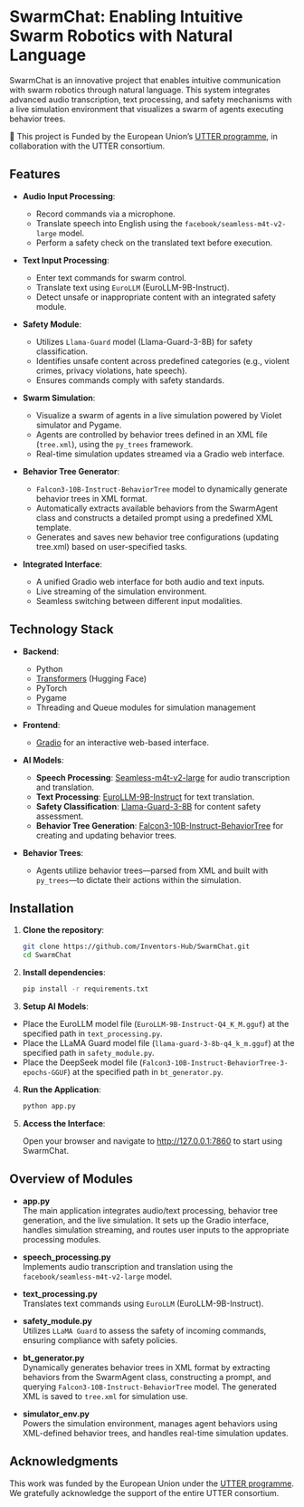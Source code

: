 # SwarmChat: Enabling Intuitive Swarm Robotics with Natural Language

SwarmChat is an innovative project that enables intuitive communication with swarm robotics through natural language. This system integrates advanced audio transcription, text processing, and safety mechanisms with a live simulation environment that visualizes a swarm of agents executing behavior trees.

🚀 This project is Funded by the European Union’s [UTTER programme](https://he-utter.eu/), in collaboration with the UTTER consortium.

## Features

- **Audio Input Processing**:

  - Record commands via a microphone.
  - Translate speech into English using the `facebook/seamless-m4t-v2-large` model.
  - Perform a safety check on the translated text before execution.

- **Text Input Processing**:

  - Enter text commands for swarm control.
  - Translate text using `EuroLLM` (EuroLLM-9B-Instruct).
  - Detect unsafe or inappropriate content with an integrated safety module.

- **Safety Module**:

  - Utilizes `Llama-Guard` model (Llama-Guard-3-8B) for safety classification.
  - Identifies unsafe content across predefined categories (e.g., violent crimes, privacy violations, hate speech).
  - Ensures commands comply with safety standards.

- **Swarm Simulation**:

  - Visualize a swarm of agents in a live simulation powered by Violet simulator and Pygame.
  - Agents are controlled by behavior trees defined in an XML file (`tree.xml`), using the `py_trees` framework.
  - Real-time simulation updates streamed via a Gradio web interface.

- **Behavior Tree Generator**:

  - `Falcon3-10B-Instruct-BehaviorTree` model to dynamically generate behavior trees in XML format.
  - Automatically extracts available behaviors from the SwarmAgent class and constructs a detailed prompt using a predefined XML template.
  - Generates and saves new behavior tree configurations (updating tree.xml) based on user-specified tasks.

- **Integrated Interface**:
  - A unified Gradio web interface for both audio and text inputs.
  - Live streaming of the simulation environment.
  - Seamless switching between different input modalities.

## Technology Stack

- **Backend**:

  - Python
  - [Transformers](https://huggingface.co/transformers/) (Hugging Face)
  - PyTorch
  - Pygame
  - Threading and Queue modules for simulation management

- **Frontend**:

  - [Gradio](https://gradio.app/) for an interactive web-based interface.

- **AI Models**:

  - **Speech Processing**: [Seamless-m4t-v2-large](https://huggingface.co/facebook/seamless-m4t-v2-large) for audio transcription and translation.
  - **Text Processing**: [EuroLLM-9B-Instruct](https://huggingface.co/utter-project/EuroLLM-9B-Instruct) for text translation.
  - **Safety Classification**: [Llama-Guard-3-8B](https://huggingface.co/meta-llama/Llama-Guard-3-8B) for content safety assessment.
  - **Behavior Tree Generation**: [Falcon3-10B-Instruct-BehaviorTree](https://huggingface.co/Inventors-Hub/Falcon3-10B-Instruct-BehaviorTree-3-epochs) for creating and updating behavior trees.

- **Behavior Trees**:
  - Agents utilize behavior trees—parsed from XML and built with `py_trees`—to dictate their actions within the simulation.

## Installation

1. **Clone the repository**:

   ```bash
   git clone https://github.com/Inventors-Hub/SwarmChat.git
   cd SwarmChat
   ```

2. **Install dependencies**:
   ```bash
   pip install -r requirements.txt
   ```
3. **Setup AI Models**:

- Place the EuroLLM model file (`EuroLLM-9B-Instruct-Q4_K_M.gguf`) at the specified path in `text_processing.py`.
- Place the LLaMA Guard model file (`llama-guard-3-8b-q4_k_m.gguf`) at the specified path in `safety_module.py`.
- Place the DeepSeek model file (`Falcon3-10B-Instruct-BehaviorTree-3-epochs-GGUF`) at the specified path in `bt_generator.py`.

4. **Run the Application**:
   ```bash
   python app.py
   ```
5. **Access the Interface**:

   Open your browser and navigate to http://127.0.0.1:7860 to start using SwarmChat.

## Overview of Modules

- **app.py**  
  The main application integrates audio/text processing, behavior tree generation, and the live simulation. It sets up the Gradio interface, handles simulation streaming, and routes user inputs to the appropriate processing modules.

- **speech_processing.py**  
  Implements audio transcription and translation using the `facebook/seamless-m4t-v2-large` model.

- **text_processing.py**  
  Translates text commands using `EuroLLM` (EuroLLM-9B-Instruct).

- **safety_module.py**  
  Utilizes `LLaMA Guard` to assess the safety of incoming commands, ensuring compliance with safety policies.

- **bt_generator.py**  
  Dynamically generates behavior trees in XML format by extracting behaviors from the SwarmAgent class, constructing a prompt, and querying `Falcon3-10B-Instruct-BehaviorTree` model. The generated XML is saved to `tree.xml` for simulation use.

- **simulator_env.py**  
  Powers the simulation environment, manages agent behaviors using XML-defined behavior trees, and handles real-time simulation updates.

## Acknowledgments

This work was funded by the European Union under the [UTTER programme](https://he-utter.eu/).  
We gratefully acknowledge the support of the entire UTTER consortium.

